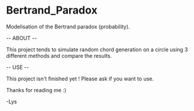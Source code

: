 # Bertrand_Paradox
Modelisation of the Bertrand paradox (probability).

-- ABOUT --

This project tends to simulate random chord generation on a circle using 3 different methods and compare the results.

-- USE --

This project isn't finished yet ! Please ask if you want to use.

Thanks for reading me :)

-Lys
